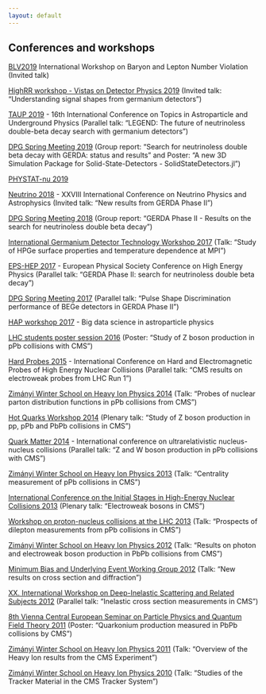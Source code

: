 ```yaml
---
layout: default
---
```


## Conferences and workshops

[BLV2019](https://indico.cern.ch/event/754031/overview) International Workshop on Baryon and Lepton Number Violation (Invited talk)

[HighRR workshop - Vistas on Detector Physics 2019](https://indico.cern.ch/event/845712/) (Invited talk: “Understanding signal shapes from germanium detectors”)

[TAUP 2019](http://taup2019.icrr.u-tokyo.ac.jp/) - 16th International Conference on Topics in Astroparticle and Underground Physics (Parallel talk: “LEGEND: The future of neutrinoless double-beta decay search with germanium detectors”)

[DPG Spring Meeting 2019](https://aachen19.dpg-tagungen.de/) (Group report: “Search for neutrinoless double beta decay with GERDA: status and results” and Poster: “A new 3D Simulation Package for Solid-State-Detectors - SolidStateDetectors.jl”)

[PHYSTAT-nu 2019](https://indico.cern.ch/event/735431/)

[Neutrino 2018](https://www.mpi-hd.mpg.de/nu2018/) - XXVIII International Conference on Neutrino Physics and Astrophysics (Invited talk: “New results from GERDA Phase II”)

[DPG Spring Meeting 2018](https://wuerzburg18.dpg-tagungen.de/) (Group report: “GERDA Phase II - Results on the search for neutrinoless double beta decay”)

[International Germanium Detector Technology Workshop 2017](https://conferences.lbl.gov/event/121/overview) (Talk: “Study of HPGe surface properties and temperature dependence at MPI”)

[EPS-HEP 2017](https://indico.cern.ch/event/466934/) - European Physical Society Conference on High Energy Physics (Parallel talk: “GERDA Phase II: search for neutrinoless double beta decay”)

[DPG Spring Meeting 2017](https://muenster17.dpg-tagungen.de/) (Parallel talk: “Pulse Shape Discrimination performance of BEGe detectors in GERDA Phase II”)

[HAP workshop 2017](https://indico.scc.kit.edu/event/277/) - Big data science in astroparticle physics

[LHC students poster session 2016](https://indico.cern.ch/event/491582/) (Poster: “Study of Z boson production in pPb collisions with CMS”)

[Hard Probes 2015](http://www.physics.mcgill.ca/hp2015/) - International Conference on Hard and Electromagnetic Probes of High Energy Nuclear Collisions (Parallel talk: “CMS results on electroweak probes from LHC Run 1”)

[Zimányi Winter School on Heavy Ion Physics 2014](http://zimanyischool.kfki.hu/14/) (Talk: “Probes of nuclear parton distribution functions in pPb collisions from CMS”)

[Hot Quarks Workshop 2014](http://hq2014.bnl.gov/) (Plenary talk: “Study of Z boson production in pp, pPb and PbPb collisions in CMS”)

[Quark Matter 2014](http://qm2014.gsi.de/) - International conference on ultrarelativistic nucleus-nucleus collisions (Parallel talk: “Z and W boson production in pPb collisions with CMS”)

[Zimányi Winter School on Heavy Ion Physics 2013](http://zimanyischool.kfki.hu/13/) (Talk: “Centrality measurement of pPb collisions in CMS”)

[International Conference on the Initial Stages in High-Energy Nuclear Collisions 2013](http://igfae.usc.es/is2013/) (Plenary talk: “Electroweak bosons in CMS”)

[Workshop on proton-nucleus collisions at the LHC 2013](https://indico.cern.ch/event/216368/) (Talk: “Prospects of dilepton measurements from pPb collisions in CMS”)

[Zimányi Winter School on Heavy Ion Physics 2012](http://zimanyischool.kfki.hu/12/) (Talk: “Results on photon and electroweak boson production in PbPb collisions from CMS”)

[Minimum Bias and Underlying Event Working Group 2012](https://indico.cern.ch/event/184925) (Talk: “New results on cross section and diffraction”)

[XX. International Workshop on Deep-Inelastic Scattering and Related Subjects 2012](https://www.dis2012.uni-bonn.de/) (Parallel talk: “Inelastic cross section measurements in CMS”)

[8th Vienna Central European Seminar on Particle Physics and Quantum Field Theory 2011](http://www.univie.ac.at/vienna.seminar/2011/index.html) (Poster: “Quarkonium production measured in PbPb collisions by CMS”)

[Zimányi Winter School on Heavy Ion Physics 2011](http://zimanyischool.kfki.hu/11/) (Talk: “Overview of the Heavy Ion results from the CMS Experiment”)

[Zimányi Winter School on Heavy Ion Physics 2010](http://zimanyischool.kfki.hu/10/) (Talk: “Studies of the Tracker Material in the CMS Tracker System”)
